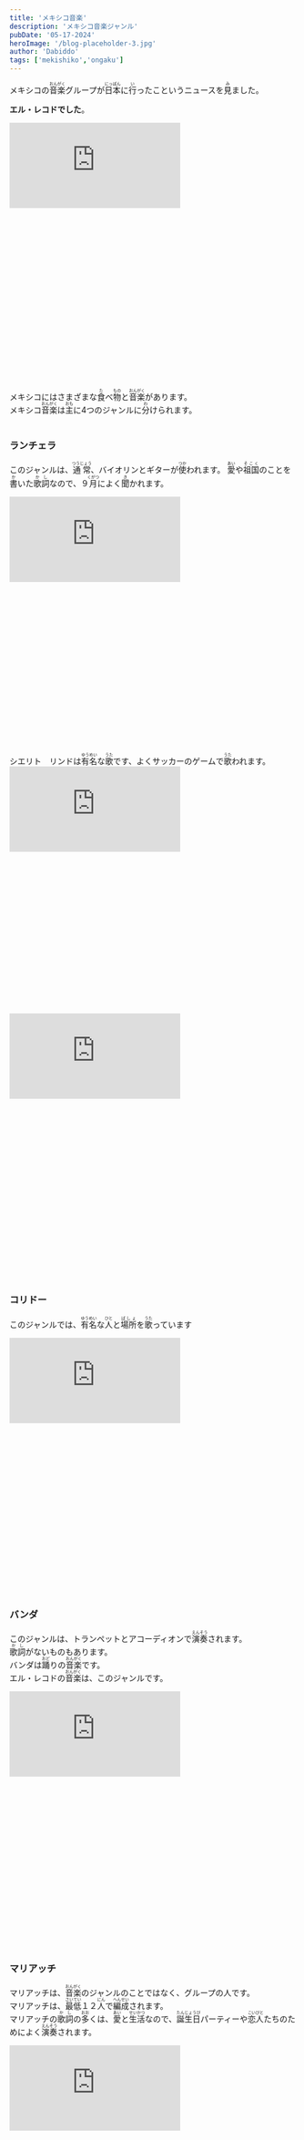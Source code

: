 ```yaml
---
title: 'メキシコ音楽'
description: 'メキシコ音楽ジャンル'
pubDate: '05-17-2024'
heroImage: '/blog-placeholder-3.jpg'
author: 'Dabiddo'
tags: ['mekishiko','ongaku']
---
```


メキシコの<ruby><rb>音楽</rb><rp>(</rp><rt>おんがく</rt><rp>)</rp></ruby>グループが<ruby><rb>日本</rb><rp>(</rp><rt>にっぽん</rt><rp>)</rp></ruby>に<ruby><rb>行</rb><rp>(</rp><rt>い</rt><rp>)</rp></ruby>ったこというニュースを<ruby><rb>見</rb><rp>(</rp><rt>み</rt><rp>)</rp></ruby>ました。

**エル・レコドでした**。

<div class="m-5 place-items-center max-w-l">
<div 
    	class="relative h-0 overflow-hidden max-w-full w-full" 
		style="padding-bottom: 56.25%"
 	>
		<iframe
       		src="https://www.youtube.com/embed/cNnJFN64hC4?si=3Cs9SPOsmVossUvL"
            frameborder="0"
            allowfullscreen
            class="absolute top-0 left-0 w-full h-full"
        ></iframe>
	</div>
</div>
</br>
</br>
メキシコにはさまざまな<ruby><rb>食</rb><rp>(</rp><rt>た</rt><rp>)</rp></ruby>べ<ruby><rb>物</rb><rp>(</rp><rt>もの</rt><rp>)</rp></ruby>と<ruby><rb>音楽</rb><rp>(</rp><rt>おんがく</rt><rp>)</rp></ruby>があります。
</br>
メキシコ<ruby><rb>音楽</rb><rp>(</rp><rt>おんがく</rt><rp>)</rp></ruby>は<ruby><rb>主</rb><rp>(</rp><rt>おも</rt><rp>)</rp></ruby>に4つのジャンルに<ruby><rb>分</rb><rp>(</rp><rt>わ</rt><rp>)</rp></ruby>けられます。
</br>
</br>

### ランチェラ
このジャンルは、<ruby><rb>通常</rb><rp>(</rp><rt>つうじょう</rt><rp>)</rp></ruby>、バイオリンとギターが<ruby><rb>使</rb><rp>(</rp><rt>つか</rt><rp>)</rp></ruby>われます。
<ruby><rb>愛</rb><rp>(</rp><rt>あい</rt><rp>)</rp></ruby>や<ruby><rb>祖国</rb><rp>(</rp><rt>そこく</rt><rp>)</rp></ruby>のことを<ruby><rb>書</rb><rp>(</rp><rt>か</rt><rp>)</rp></ruby>いた<ruby><rb>歌詞</rb><rp>(</rp><rt>かし</rt><rp>)</rp></ruby>なので、９<ruby><rb>月</rb><rp>(</rp><rt>くがつ</rt><rp>)</rp></ruby>によく<ruby><rb>聞</rb><rp>(</rp><rt>き</rt><rp>)</rp></ruby>かれます。

<div class="m-5 place-items-center max-w-l">
<div 
    	class="relative h-0 overflow-hidden max-w-full w-full" 
		style="padding-bottom: 56.25%"
 	>
		<iframe
       		src="https://www.youtube.com/embed/ZipzeNiBe_E?si=slUmnNp6vsI0YJF1"
            frameborder="0"
            allowfullscreen
            class="absolute top-0 left-0 w-full h-full"
        ></iframe>
	</div>
</div>
</br>
シエリト　リンドは<ruby><rb>有名</rb><rp>(</rp><rt>ゆうめい</rt><rp>)</rp></ruby>な<ruby><rb>歌</rb><rp>(</rp><rt>うた</rt><rp>)</rp></ruby>です、よくサッカーのゲームで<ruby><rb>歌</rb><rp>(</rp><rt>うた</rt><rp>)</rp></ruby>われます。

<div class="m-5 place-items-center max-w-l">
<div 
    	class="relative h-0 overflow-hidden max-w-full w-full" 
		style="padding-bottom: 56.25%"
 	>
		<iframe
       		src="https://www.youtube.com/embed/PRo8d69JIzk?si=-9sN6Yd7lENjV7yo"
            frameborder="0"
            allowfullscreen
            class="absolute top-0 left-0 w-full h-full"
        ></iframe>
	</div>
</div>

<div class="m-5 place-items-center max-w-l">
<div 
    	class="relative h-0 overflow-hidden max-w-full w-full" 
		style="padding-bottom: 56.25%"
 	>
		<iframe
       		src="https://www.youtube.com/embed/43ZEv-1r7sY?si=zMpnPdIVS0H6ZcC7"
            frameborder="0"
            allowfullscreen
            class="absolute top-0 left-0 w-full h-full"
        ></iframe>
	</div>
</div>
</br>
</br>

### コリドー

このジャンルでは、<ruby><rb>有名</rb><rp>(</rp><rt>ゆうめい</rt><rp>)</rp></ruby>な<ruby><rb>人</rb><rp>(</rp><rt>ひと</rt><rp>)</rp></ruby>と<ruby><rb>場所</rb><rp>(</rp><rt>ばしょ</rt><rp>)</rp></ruby>を<ruby><rb>歌</rb><rp>(</rp><rt>うた</rt><rp>)</rp></ruby>っています
<div class="m-5 place-items-center max-w-l">
<div 
    	class="relative h-0 overflow-hidden max-w-full w-full" 
		style="padding-bottom: 56.25%"
 	>
		<iframe
       		src="https://www.youtube.com/embed/J1i812-LMRE?si=dB3eIiqreHU9L8MW"
            frameborder="0"
            allowfullscreen
            class="absolute top-0 left-0 w-full h-full"
        ></iframe>
	</div>
</div>
</br>

### バンダ

このジャンルは、トランペットとアコーディオンで<ruby><rb>演奏</rb><rp>(</rp><rt>えんそう</rt><rp>)</rp></ruby>されます。</br>
<ruby><rb>歌詞</rb><rp>(</rp><rt>かし</rt><rp>)</rp></ruby>がないものもあります。</br>
バンダは<ruby><rb>踊</rb><rp>(</rp><rt>おど</rt><rp>)</rp></ruby>りの<ruby><rb>音楽</rb><rp>(</rp><rt>おんがく</rt><rp>)</rp></ruby>です。</br>
エル・レコドの<ruby><rb>音楽</rb><rp>(</rp><rt>おんがく</rt><rp>)</rp></ruby>は、このジャンルです。

<div class="m-5 place-items-center max-w-l">
<div 
    	class="relative h-0 overflow-hidden max-w-full w-full" 
		style="padding-bottom: 56.25%"
 	>
		<iframe
       		src="https://www.youtube.com/embed/9lkS6SItMdY?si=9ZdOflmE8dpQNEsc"
            frameborder="0"
            allowfullscreen
            class="absolute top-0 left-0 w-full h-full"
        ></iframe>
	</div>
</div>
</br>

### マリアッチ

マリアッチは、<ruby><rb>音楽</rb><rp>(</rp><rt>おんがく</rt><rp>)</rp></ruby>のジャンルのことではなく、グループの人です。</br>
マリアッチは、<ruby><rb>最低</rb><rp>(</rp><rt>さいてい</rt><rp>)</rp></ruby>１２<ruby><rb>人</rb><rp>(</rp><rt>にん</rt><rp>)</rp></ruby>で<ruby><rb>編成</rb><rp>(</rp><rt>へんせい</rt><rp>)</rp></ruby>されます。</br>
マリアッチの<ruby><rb>歌詞</rb><rp>(</rp><rt>かし</rt><rp>)</rp></ruby>の<ruby><rb>多</rb><rp>(</rp><rt>おお</rt><rp>)</rp></ruby>くは、<ruby><rb>愛</rb><rp>(</rp><rt>あい</rt><rp>)</rp></ruby>と<ruby><rb>生活</rb><rp>(</rp><rt>せいかつ</rt><rp>)</rp></ruby>なので、<ruby><rb>誕生日</rb><rp>(</rp><rt>たんじょうび</rt><rp>)</rp></ruby>パーティーや<ruby><rb>恋人</rb><rp>(</rp><rt>こいびと</rt><rp>)</rp></ruby>たちのためによく<ruby><rb>演奏</rb><rp>(</rp><rt>えんそう</rt><rp>)</rp></ruby>されます。

<div class="m-5 place-items-center max-w-l">
<div 
    	class="relative h-0 overflow-hidden max-w-full w-full" 
		style="padding-bottom: 56.25%"
 	>
		<iframe
       		src="https://www.youtube.com/embed/9J9YxWNXS4c?si=PhMym0yav_z4bRql"
            frameborder="0"
            allowfullscreen
            class="absolute top-0 left-0 w-full h-full"
        ></iframe>
	</div>
</div>
</br>
メキシコでは<ruby><rb>男性</rb><rp>(</rp><rt>だんせい</rt><rp>)</rp></ruby>が<ruby><rb>恋人</rb><rp>(</rp><rt>こいびと</rt><rp>)</rp></ruby>のためにマリアッチの<ruby><rb>音楽</rb><rp>(</rp><rt>おんがく</rt><rp>)</rp></ruby>を<ruby><rb>歌</rb><rp>(</rp><rt>うた</rt><rp>)</rp></ruby>うことを「セレナタ」を<ruby><rb>言</rb><rp>(</rp><rt>い</rt><rp>)</rp></ruby>います。</br>

<div class="m-5 place-items-center max-w-l">
<div 
    	class="relative h-0 overflow-hidden max-w-full w-full" 
		style="padding-bottom: 56.25%"
 	>
		<iframe
       		src="https://www.youtube.com/embed/1MLYb3sJ9Ho?si=1u1vmtvfsF49nP0L"
            frameborder="0"
            allowfullscreen
            class="absolute top-0 left-0 w-full h-full"
        ></iframe>
	</div>
</div>
</br>
<style>
    #content {
        font-size:20px;
    }
    #content>h1 {
        font-size:40px;
        font-weight:bold;
    }
    #content>h2 {
        font-size:35px;
        font-weight:bold;
    }
    #content>h2 {
        font-size:30px;
        font-weight:bold;
    }
    #content>h3 {
        font-size:25px;
        font-weight:bold;
    }
    #content>h4 {
        font-size:20px;
        font-weight:bold;
    }
</style>